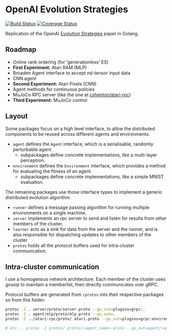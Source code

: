 # OpenAI Evolution Strategies
[![Build Status](https://travis-ci.org/cshenton/evolution.svg?branch=master)](https://travis-ci.org/cshenton/evolution)
[![Coverage Status](https://coveralls.io/repos/github/cshenton/evolution/badge.svg?branch=master)](https://coveralls.io/github/cshenton/evolution?branch=master)

Replication of the OpenAI [Evolution Strategies](https://blog.openai.com/evolution-strategies/) paper in Golang.


## Roadmap

- Online rank ordering (for 'generationless' ES)
- **First Experiment:** Atari RAM (MLP)
- Broaden Agent interface to accept nd-tensor input data
- CNN agent
- **Second Experiment:** Atari Pixels (CNN)
- Agent methods for continuous policies
- MuJoCo RPC server (like the one at [cshenton/atari-rpc](https://github.com/cshenton/atari-rpc))
- **Third Experiment:** MuJoCo control


## Layout

Some packages focus on a high level interface, to allow the distributed components to be reused across different
agents and environments.

- `agent` defines the `Agent` interface, which is a serialisable, randomly perturbable agent.
    - subpackages define concrete implementations, like a multi-layer perceptron.
- `environment` defines the `Environment` interface, which provides a method for evaluating the fitness of an agent.
    - subpackages define concrete implementations, like a simple MNIST evaluation.

The remaining packages use those interface types to implement a generic distributed evolution algorithm.

- `runner` defines a message passing algorithm for running multiple environments on a single machine.
- `server` implements an rpc server to send and listen for results from other members of the cluster.
- `learner` acts as a sink for data from the server and the runner, and is also responsible for dispatching updates to other members of the cluster.
- `protos` holds all the protocol buffers used for intra-cluster communication.


## Intra-cluster communication

I use a homogenous network architecture. Each member of the cluster uses gossip to maintain a memberlist, then
directly communicates over gRPC.

Protocol buffers are generated from `/protos` into their respective packages so from this folder:

```bash
protoc -I . server/proto/server.proto --go_out=plugins=grpc:.
protoc -I . agent/mlp/proto/mlp.proto --go_out=.
protoc -I ../atari-rpc/proto/ atari.proto --go_out=plugins=grpc:environment/atari/proto

# etc... protoc -I protos/ protos/<agent_name>.proto --go_out=agent/<agent_name>/pb
```
